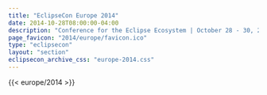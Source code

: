 ```yaml
---
title: "EclipseCon Europe 2014"
date: 2014-10-28T08:00:00-04:00
description: "Conference for the Eclipse Ecosystem | October 28 - 30, 2014 | LUDWIGSBURG, GERMANY"
page_favicon: "2014/europe/favicon.ico"
type: "eclipsecon"
layout: "section"
eclipsecon_archive_css: "europe-2014.css"
---
```


{{< europe/2014 >}}